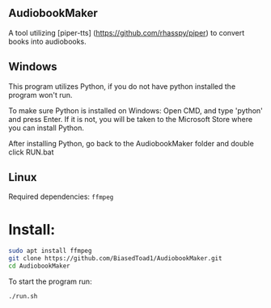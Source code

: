 ## AudiobookMaker

A tool utilizing [piper-tts] (https://github.com/rhasspy/piper) to convert books into audiobooks.

## Windows

This program utilizes Python, if you do not have python installed the program won't run.

To make sure Python is installed on Windows: Open CMD, and type 'python' and press Enter.
If it is not, you will be taken to the Microsoft Store where you can install Python.

After installing Python, go back to the AudiobookMaker folder and double click RUN.bat

## Linux

Required dependencies: `ffmpeg`

# Install:
``` sh
sudo apt install ffmpeg
git clone https://github.com/BiasedToad1/AudiobookMaker.git
cd AudiobookMaker
```

To start the program run:
``` sh
./run.sh
```

